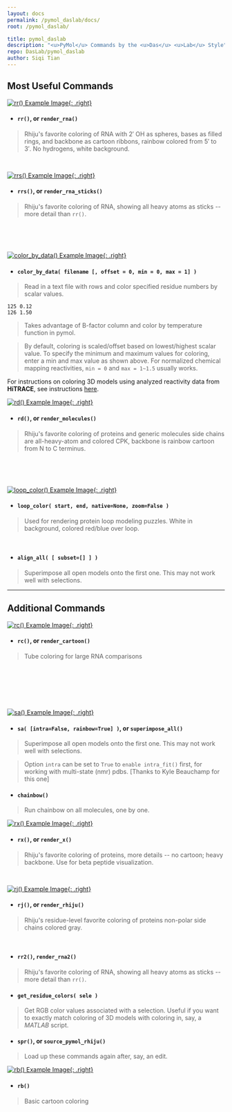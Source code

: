 ```yaml
---
layout: docs
permalink: /pymol_daslab/docs/
root: /pymol_daslab/

title: pymol_daslab
description: "<u>PyMol</u> Commands by the <u>Das</u> <u>Lab</u> Style"
repo: DasLab/pymol_daslab
author: Siqi Tian
---
```


## Most Useful Commands

[![rr() Example Image](../res/rr.png "rr() Example Image"){: .right}](../res/rr.png)

* #### `rr()`, or `render_rna()`

> Rhiju's favorite coloring of RNA with 2&prime; OH as spheres, bases as filled rings, and backbone as cartoon ribbons, rainbow colored from 5&prime; to 3&prime;. No hydrogens, white background.

<br/>

[![rrs() Example Image](../res/rrs.png "rrs() Example Image"){: .right}](../res/rrs.png)

* #### `rrs()`, or `render_rna_sticks()`

> Rhiju's favorite coloring of RNA, showing all heavy atoms as sticks -- more detail than `rr()`.

<br/>
<br/>
<br/>

[![color_by_data() Example Image](../res/color_by_data.png "color_by_data() Example Image"){: .right}](../res/color_by_data.png)

* #### `color_by_data( filename [, offset = 0, min = 0, max = 1] )`

> Read in a text file with rows and color specified residue numbers by scalar values.

```
125 0.12
126 1.50
```

> Takes advantage of B-factor column and color by temperature function in pymol. 

> By default, coloring is scaled/offset based on lowest/highest scalar value. To specify the minimum and maximum values for coloring, enter a min and max value as shown above. For normalized chemical mapping reactivities, `min = 0` and `max = 1~1.5` usually works.

For instructions on coloring 3D models using analyzed reactivity data from **HiTRACE**, see instructions [here](/hitrace/tutorial/bonus_3d/).

[![rd() Example Image](../res/rd.png "rd() Example Image"){: .right}](../res/rd.png)

* #### `rd()`, or `render_molecules()`

> Rhiju's favorite coloring of proteins and generic molecules side chains are all-heavy-atom and colored CPK, backbone is rainbow cartoon from N to C terminus.

<br/>
<br/>
<br/>

[![loop_color() Example Image](../res/loop_color.png "loop_color() Example Image"){: .right}](../res/loop_color.png)

* #### `loop_color( start, end, native=None, zoom=False )`

> Used for rendering protein loop modeling puzzles. White in background, colored red/blue over loop.

<br/>

* #### `align_all( [ subset=[] ] )`

> Superimpose all open models onto the first one. This may not work well with selections.

<hr/>

## Additional Commands

[![rc() Example Image](../res/rc.png "rc() Example Image"){: .right}](../res/rc.png)


* #### `rc()`, or `render_cartoon()`

> Tube coloring for large RNA comparisons

<br/>
<br/>
<br/>
<br/>
<br/>

[![sa() Example Image](../res/sa.png "sa() Example Image"){: .right}](../res/sa.png)

* #### `sa( [intra=False, rainbow=True] )`, or `superimpose_all()`

> Superimpose all open models onto the first one. This may not work well with selections.
  
> Option `intra` can be set to `True` to `enable intra_fit()` first, for working with multi-state (nmr) pdbs. [Thanks to Kyle Beauchamp for this one]

* #### `chainbow()`

> Run chainbow on all molecules, one by one.

[![rx() Example Image](../res/rx.png "rx() Example Image"){: .right}](../res/rx.png)

* #### `rx()`, or `render_x()`

> Rhiju's favorite coloring of proteins, more details -- no cartoon; heavy backbone. Use for beta peptide visualization.

<br/>

[![rj() Example Image](../res/rj.png "rj() Example Image"){: .right}](../res/rj.png)

* #### `rj()`, or `render_rhiju()`

> Rhiju's residue-level favorite coloring of proteins non-polar side chains colored gray.

<br/>

* #### `rr2()`, `render_rna2()`

> Rhiju's favorite coloring of RNA, showing all heavy atoms as sticks -- more detail than `rr()`.


* #### `get_residue_colors( sele )`

> Get RGB color values associated with a selection. Useful if you want to exactly match coloring of 3D models with coloring in, say, a _MATLAB_ script.

* #### `spr()`, or `source_pymol_rhiju()`

> Load up these commands again after, say, an edit.

[![rb() Example Image](../res/rb.png "rb() Example Image"){: .right}](../res/rb.png)

* #### `rb()`

> Basic cartoon coloring

<br/>
<br/>
<br/>
<br/>

